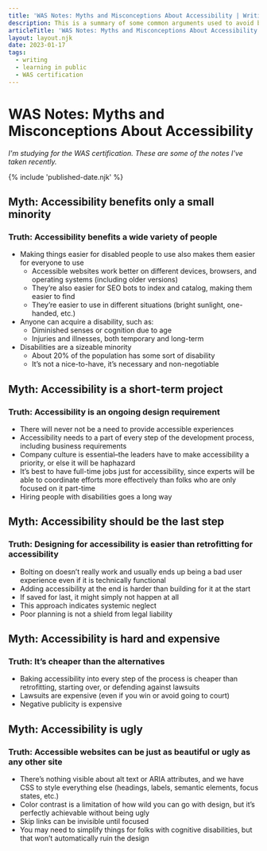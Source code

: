 ```yaml
---
title: 'WAS Notes: Myths and Misconceptions About Accessibility | Writing | Dustin Whisman'
description: This is a summary of some common arguments used to avoid building for accessibility and why those arguments are ultimately wrong.
articleTitle: 'WAS Notes: Myths and Misconceptions About Accessibility'
layout: layout.njk
date: 2023-01-17
tags:
  - writing
  - learning in public
  - WAS certification
---
```


# WAS Notes: Myths and Misconceptions About Accessibility

_I'm studying for the WAS certification. These are some of the notes I've taken recently._

{% include 'published-date.njk' %}

## Myth: Accessibility benefits only a small minority

### Truth: Accessibility benefits a wide variety of people

- Making things easier for disabled people to use also makes them easier for everyone to use
  - Accessible websites work better on different devices, browsers, and operating systems (including older versions)
  - They’re also easier for SEO bots to index and catalog, making them easier to find
  - They’re easier to use in different situations (bright sunlight, one-handed, etc.)
- Anyone can acquire a disability, such as:
  - Diminished senses or cognition due to age
  - Injuries and illnesses, both temporary and long-term
- Disabilities are a sizeable minority
  - About 20% of the population has some sort of disability
  - It’s not a nice-to-have, it’s necessary and non-negotiable

## Myth: Accessibility is a short-term project

### Truth: Accessibility is an ongoing design requirement

- There will never not be a need to provide accessible experiences
- Accessibility needs to a part of every step of the development process, including business requirements
- Company culture is essential–the leaders have to make accessibility a priority, or else it will be haphazard
- It’s best to have full-time jobs just for accessibility, since experts will be able to coordinate efforts more effectively than folks who are only focused on it part-time
- Hiring people with disabilities goes a long way

## Myth: Accessibility should be the last step

### Truth: Designing for accessibility is easier than retrofitting for accessibility

- Bolting on doesn’t really work and usually ends up being a bad user experience even if it is technically functional
- Adding accessibility at the end is harder than building for it at the start
- If saved for last, it might simply not happen at all
- This approach indicates systemic neglect
- Poor planning is not a shield from legal liability

## Myth: Accessibility is hard and expensive

### Truth: It’s cheaper than the alternatives

- Baking accessibility into every step of the process is cheaper than retrofitting, starting over, or defending against lawsuits
- Lawsuits are expensive (even if you win or avoid going to court)
- Negative publicity is expensive

## Myth: Accessibility is ugly

### Truth: Accessible websites can be just as beautiful or ugly as any other site

- There’s nothing visible about alt text or ARIA attributes, and we have CSS to style everything else (headings, labels, semantic elements, focus states, etc.)
- Color contrast is a limitation of how wild you can go with design, but it’s perfectly achievable without being ugly
- Skip links can be invisible until focused
- You may need to simplify things for folks with cognitive disabilities, but that won’t automatically ruin the design
